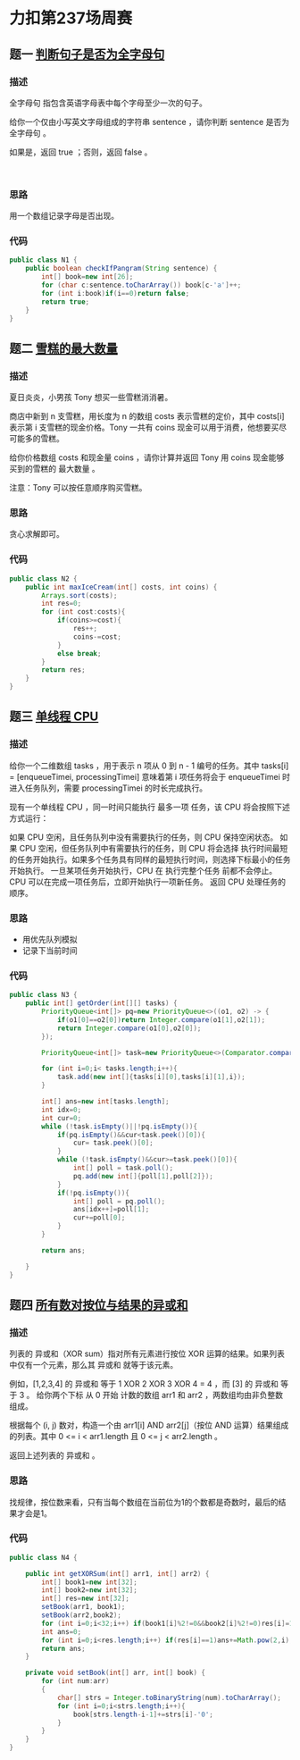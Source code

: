 # 力扣第237场周赛
## 题一 [判断句子是否为全字母句](https://leetcode-cn.com/problems/check-if-the-sentence-is-pangram/)

### 描述 

全字母句 指包含英语字母表中每个字母至少一次的句子。

给你一个仅由小写英文字母组成的字符串 sentence ，请你判断 sentence 是否为 全字母句 。

如果是，返回 true ；否则，返回 false 。

&nbsp;<!-- more -->

### 思路

用一个数组记录字母是否出现。

### 代码

```java
public class N1 {
    public boolean checkIfPangram(String sentence) {
        int[] book=new int[26];
        for (char c:sentence.toCharArray()) book[c-'a']++;
        for (int i:book)if(i==0)return false;
        return true;
    }
}
```




## 题二 [雪糕的最大数量](https://leetcode-cn.com/problems/maximum-ice-cream-bars/)

### 描述

夏日炎炎，小男孩 Tony 想买一些雪糕消消暑。

商店中新到 n 支雪糕，用长度为 n 的数组 costs 表示雪糕的定价，其中 costs[i] 表示第 i 支雪糕的现金价格。Tony 一共有 coins 现金可以用于消费，他想要买尽可能多的雪糕。

给你价格数组 costs 和现金量 coins ，请你计算并返回 Tony 用 coins 现金能够买到的雪糕的 最大数量 。

注意：Tony 可以按任意顺序购买雪糕。

### 思路

贪心求解即可。

### 代码

```java
public class N2 {
    public int maxIceCream(int[] costs, int coins) {
        Arrays.sort(costs);
        int res=0;
        for (int cost:costs){
            if(coins>=cost){
                res++;
                coins-=cost;
            }
            else break;
        }
        return res;
    }
}
```

## 题三 [单线程 CPU](https://leetcode-cn.com/problems/single-threaded-cpu/)

### 描述

给你一个二维数组 tasks ，用于表示 n 项从 0 到 n - 1 编号的任务。其中 tasks[i] = [enqueueTimei, processingTimei] 意味着第 i 项任务将会于 enqueueTimei 时进入任务队列，需要 processingTimei 的时长完成执行。

现有一个单线程 CPU ，同一时间只能执行 最多一项 任务，该 CPU 将会按照下述方式运行：

如果 CPU 空闲，且任务队列中没有需要执行的任务，则 CPU 保持空闲状态。
如果 CPU 空闲，但任务队列中有需要执行的任务，则 CPU 将会选择 执行时间最短 的任务开始执行。如果多个任务具有同样的最短执行时间，则选择下标最小的任务开始执行。
一旦某项任务开始执行，CPU 在 执行完整个任务 前都不会停止。
CPU 可以在完成一项任务后，立即开始执行一项新任务。
返回 CPU 处理任务的顺序。

### 思路

+ 用优先队列模拟
+ 记录下当前时间

### 代码

```java
public class N3 {
    public int[] getOrder(int[][] tasks) {
        PriorityQueue<int[]> pq=new PriorityQueue<>((o1, o2) -> {
            if(o1[0]==o2[0])return Integer.compare(o1[1],o2[1]);
            return Integer.compare(o1[0],o2[0]);
        });

        PriorityQueue<int[]> task=new PriorityQueue<>(Comparator.comparingInt(o -> o[0]));

        for (int i=0;i< tasks.length;i++){
            task.add(new int[]{tasks[i][0],tasks[i][1],i});
        }

        int[] ans=new int[tasks.length];
        int idx=0;
        int cur=0;
        while (!task.isEmpty()||!pq.isEmpty()){
            if(pq.isEmpty()&&cur<task.peek()[0]){
                cur= task.peek()[0];
            }
            while (!task.isEmpty()&&cur>=task.peek()[0]){
                int[] poll = task.poll();
                pq.add(new int[]{poll[1],poll[2]});
            }
            if(!pq.isEmpty()){
                int[] poll = pq.poll();
                ans[idx++]=poll[1];
                cur+=poll[0];
            }
        }

        return ans;

    }
}
```

##  题四 [所有数对按位与结果的异或和](https://leetcode-cn.com/problems/find-xor-sum-of-all-pairs-bitwise-and/)

### 描述

列表的 异或和（XOR sum）指对所有元素进行按位 XOR 运算的结果。如果列表中仅有一个元素，那么其 异或和 就等于该元素。

例如，[1,2,3,4] 的 异或和 等于 1 XOR 2 XOR 3 XOR 4 = 4 ，而 [3] 的 异或和 等于 3 。
给你两个下标 从 0 开始 计数的数组 arr1 和 arr2 ，两数组均由非负整数组成。

根据每个 (i, j) 数对，构造一个由 arr1[i] AND arr2[j]（按位 AND 运算）结果组成的列表。其中 0 <= i < arr1.length 且 0 <= j < arr2.length 。

返回上述列表的 异或和 。

### 思路

找规律，按位数来看，只有当每个数组在当前位为1的个数都是奇数时，最后的结果才会是1。

### 代码

```java
public class N4 {

    public int getXORSum(int[] arr1, int[] arr2) {
        int[] book1=new int[32];
        int[] book2=new int[32];
        int[] res=new int[32];
        setBook(arr1, book1);
        setBook(arr2,book2);
        for (int i=0;i<32;i++) if(book1[i]%2!=0&&book2[i]%2!=0)res[i]=1;
        int ans=0;
        for (int i=0;i<res.length;i++) if(res[i]==1)ans+=Math.pow(2,i);
        return ans;
    }

    private void setBook(int[] arr, int[] book) {
        for (int num:arr)
        {
            char[] strs = Integer.toBinaryString(num).toCharArray();
            for (int i=0;i<strs.length;i++){
                book[strs.length-i-1]+=strs[i]-'0';
            }
        }
    }
}
```



